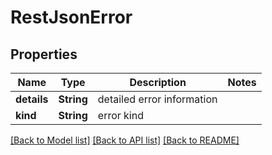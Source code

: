 # RestJsonError

## Properties

Name | Type | Description | Notes
------------ | ------------- | ------------- | -------------
**details** | **String** | detailed error information | 
**kind** | **String** | error kind | 

[[Back to Model list]](../README.md#documentation-for-models) [[Back to API list]](../README.md#documentation-for-api-endpoints) [[Back to README]](../README.md)


